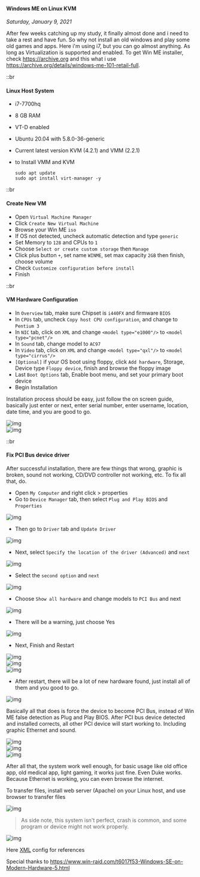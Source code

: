 #### Windows ME on Linux KVM
_Saturday, January 9, 2021_

After few weeks catching up my study, it finally almost done and i need to take a rest and have fun. So why not install an 
old windows and play some old games and apps. Here i'm using i7, but you can go almost anything. As long as Virtualization 
is supported and enabled. To get Win ME installer, check <https://archive.org> and this what i use 
<https://archive.org/details/windows-me-101-retail-full>. 

::br

#### Linux Host System
* i7-7700hq
* 8 GB RAM
* VT-D enabled
* Ubuntu 20.04 with 5.8.0-36-generic
* Current latest version KVM (4.2.1) and VMM (2.2.1)
* to Install VMM and KVM

    ```
    sudo apt update
    sudo apt install virt-manager -y
    ```

::br

#### Create New VM
* Open `Virtual Machine Manager`
* Click `Create New Virtual Machine`
* Browse your Win ME `iso`
* If OS not detected, uncheck automatic detection and type `generic`
* Set Memory to `128` and CPUs to `1`
* Choose `Select or create custom storage` then `Manage`
* Click plus button `+`, set name `WINME`, set max capacity `2GB` then finish, choose volume
* Check `Customize configuration before install`
* Finish

::br

#### VM Hardware Configuration
* In `Overview` tab, make sure Chipset is `i440FX` and firmware `BIOS`
* In `CPUs` tab, uncheck `Copy host CPU configuration`, and change to `Pentium 3`
* In `NIC` tab, click on `XML` and change `<model type="e1000"/>` to `<model type="pcnet"/>`
* In `Sound` tab, change model to `AC97`
* In `Video` tab, click on `XML` and change `<model type="qxl"/>` to `<model type="cirrus"/>`
* `[Optional]` if your OS boot using floppy, click `Add hardware`, Storage, Device type `Floppy device`, finish and browse the floppy image
* Last `Boot Options` tab, Enable boot menu, and set your primary boot device
* Begin Installation

Installation process should be easy, just follow the on screen guide, basically just enter or next, enter serial number, 
enter username, location, date time, and you are good to go.

<div class="row">
	<div class="col-sm-2"></div>
	<div class="col-sm-8">
		<div class="img-thumbnail">
			<img class="img-fluid" loading="lazy" src="./posts/2021-01-09-windows-me-on-linux-kvm/0.jpg" alt="img">
		</div>
	</div>
	<div class="col-sm-2"></div>
</div>
<div class="row">
	<div class="col-sm-2"></div>
	<div class="col-sm-8">
		<div class="img-thumbnail">
			<img class="img-fluid" loading="lazy" src="./posts/2021-01-09-windows-me-on-linux-kvm/1.jpg" alt="img">
		</div>
	</div>
	<div class="col-sm-2"></div>
</div>

::br

#### Fix PCI Bus device driver
After successful installation, there are few things that wrong, graphic is broken, sound not working, CD/DVD controller not working, etc. 
To fix all that, do.

* Open `My Computer` and right click > properties
* Go to `Device Manager` tab, then select `Plug and Play BIOS` and `Properties`
<div class="row">
	<div class="col-sm-2"></div>
	<div class="col-sm-8">
		<div class="img-thumbnail">
			<img class="img-fluid" loading="lazy" src="./posts/2021-01-09-windows-me-on-linux-kvm/driver-fix/1.jpg" alt="img">
		</div>
	</div>
	<div class="col-sm-2"></div>
</div>

* Then go to `Driver` tab and `Update Driver`
<div class="row">
	<div class="col-sm-2"></div>
	<div class="col-sm-8">
		<div class="img-thumbnail">
			<img class="img-fluid" loading="lazy" src="./posts/2021-01-09-windows-me-on-linux-kvm/driver-fix/2.jpg" alt="img">
		</div>
	</div>
	<div class="col-sm-2"></div>
</div>

* Next, select `Specify the location of the driver (Advanced)` and `next`
<div class="row">
	<div class="col-sm-2"></div>
	<div class="col-sm-8">
		<div class="img-thumbnail">
			<img class="img-fluid" loading="lazy" src="./posts/2021-01-09-windows-me-on-linux-kvm/driver-fix/3.jpg" alt="img">
		</div>
	</div>
	<div class="col-sm-2"></div>
</div>

* Select the `second option` and `next`
<div class="row">
	<div class="col-sm-2"></div>
	<div class="col-sm-8">
		<div class="img-thumbnail">
			<img class="img-fluid" loading="lazy" src="./posts/2021-01-09-windows-me-on-linux-kvm/driver-fix/4.jpg" alt="img">
		</div>
	</div>
	<div class="col-sm-2"></div>
</div>

* Choose `Show all hardware` and change models to `PCI Bus` and next
<div class="row">
	<div class="col-sm-2"></div>
	<div class="col-sm-8">
		<div class="img-thumbnail">
			<img class="img-fluid" loading="lazy" src="./posts/2021-01-09-windows-me-on-linux-kvm/driver-fix/5.jpg" alt="img">
		</div>
	</div>
	<div class="col-sm-2"></div>
</div>

* There will be a warning, just choose Yes
<div class="row">
	<div class="col-sm-2"></div>
	<div class="col-sm-8">
		<div class="img-thumbnail">
			<img class="img-fluid" loading="lazy" src="./posts/2021-01-09-windows-me-on-linux-kvm/driver-fix/6.jpg" alt="img">
		</div>
	</div>
	<div class="col-sm-2"></div>
</div>

* Next, Finish and Restart
<p align="center">
<div class="row">
	<div class="col-sm-2"></div>
	<div class="col-sm-8">
		<div class="img-thumbnail">
			<img class="img-fluid" loading="lazy" src="./posts/2021-01-09-windows-me-on-linux-kvm/driver-fix/7.jpg" alt="img">
		</div>
	</div>
	<div class="col-sm-2"></div>
</div>
<div class="row">
	<div class="col-sm-2"></div>
	<div class="col-sm-8">
		<div class="img-thumbnail">
			<img class="img-fluid" loading="lazy" src="./posts/2021-01-09-windows-me-on-linux-kvm/driver-fix/8.jpg" alt="img">
		</div>
	</div>
	<div class="col-sm-2"></div>
</div>
<div class="row">
	<div class="col-sm-2"></div>
	<div class="col-sm-8">
		<div class="img-thumbnail">
			<img class="img-fluid" loading="lazy" src="./posts/2021-01-09-windows-me-on-linux-kvm/driver-fix/9.jpg" alt="img">
		</div>
	</div>
	<div class="col-sm-2"></div>
</div>

* After restart, there will be a lot of new hardware found, just install all of them and you good to go.
<div class="row">
	<div class="col-sm-2"></div>
	<div class="col-sm-8">
		<div class="img-thumbnail">
			<img class="img-fluid" loading="lazy" src="./posts/2021-01-09-windows-me-on-linux-kvm/driver-fix/10.jpg" alt="img">
		</div>
	</div>
	<div class="col-sm-2"></div>
</div>

Basically all that does is force the device to become PCI Bus, instead of Win ME false detection as Plug and Play BIOS. 
After PCI bus device detected and installed corrects, all other PCI device will start working to. Including graphic Ethernet and sound.

<div class="row">
	<div class="col-sm-2"></div>
	<div class="col-sm-8">
		<div class="img-thumbnail">
			<img class="img-fluid" loading="lazy" src="./posts/2021-01-09-windows-me-on-linux-kvm/2.jpg" alt="img">
		</div>
	</div>
	<div class="col-sm-2"></div>
</div>
<div class="row">
	<div class="col-sm-2"></div>
	<div class="col-sm-8">
		<div class="img-thumbnail">
			<img class="img-fluid" loading="lazy" src="./posts/2021-01-09-windows-me-on-linux-kvm/3.jpg" alt="img">
		</div>
	</div>
	<div class="col-sm-2"></div>
</div>
<div class="row">
	<div class="col-sm-2"></div>
	<div class="col-sm-8">
		<div class="img-thumbnail">
			<img class="img-fluid" loading="lazy" src="./posts/2021-01-09-windows-me-on-linux-kvm/4.jpg" alt="img">
		</div>
	</div>
	<div class="col-sm-2"></div>
</div>

After all that, the system work well enough, for basic usage like old office app, old medical app, light gaming, it works just fine.
Even Duke works. Because Ethernet is working, you can even browse the internet. 

To transfer files, install web server (Apache) on your Linux host, and use browser to transfer files
<div class="row">
	<div class="col-sm-2"></div>
	<div class="col-sm-8">
		<div class="img-thumbnail">
			<img class="img-fluid" loading="lazy" src="./posts/2021-01-09-windows-me-on-linux-kvm/5.jpg" alt="img">
		</div>
	</div>
	<div class="col-sm-2"></div>
</div>

> As side note, this system isn't perfect, crash is common, and some program or device might not work properly.
<div class="row">
	<div class="col-sm-2"></div>
	<div class="col-sm-8">
		<div class="img-thumbnail">
			<img class="img-fluid" loading="lazy" src="./posts/2021-01-09-windows-me-on-linux-kvm/6.png" alt="img">
		</div>
	</div>
	<div class="col-sm-2"></div>
</div>

Here [XML](./posts/2021-01-09-windows-me-on-linux-kvm/winme.xml) config for references

Special thanks to <https://www.win-raid.com/t6017f53-Windows-SE-on-Modern-Hardware-5.html> 
